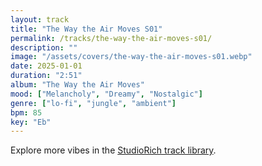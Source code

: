 ```yaml
---
layout: track
title: "The Way the Air Moves S01"
permalink: /tracks/the-way-the-air-moves-s01/
description: ""
image: "/assets/covers/the-way-the-air-moves-s01.webp"
date: 2025-01-01
duration: "2:51"
album: "The Way the Air Moves"
mood: ["Melancholy", "Dreamy", "Nostalgic"]
genre: ["lo-fi", "jungle", "ambient"]
bpm: 85
key: "Eb"
---
```


Explore more vibes in the [StudioRich track library](/tracks/).
